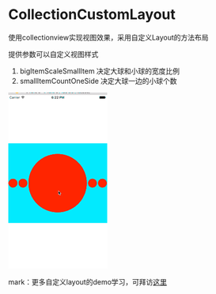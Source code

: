 # CollectionCustomLayout
使用collectionview实现视图效果，采用自定义Layout的方法布局

提供参数可以自定义视图样式

1. bigItemScaleSmallItem 决定大球和小球的宽度比例
2. smallItemCountOneSide 决定大球一边的小球个数


![](collectionCustomLayout.gif)

mark：更多自定义layout的demo学习，可拜访[这里](https://github.com/dsxNiubility/SXPhotoShow)
